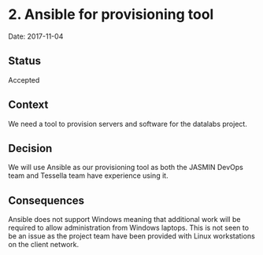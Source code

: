 # 2. Ansible for provisioning tool

Date: 2017-11-04

## Status

Accepted

## Context

We need a tool to provision servers and software for the datalabs project.

## Decision

We will use Ansible as our provisioning tool as both the JASMIN DevOps team and Tessella
team have experience using it.

## Consequences

Ansible does not support Windows meaning that additional work will be required to allow
administration from Windows laptops. This is not seen to be an issue as the project
team have been provided with Linux workstations on the client network.
